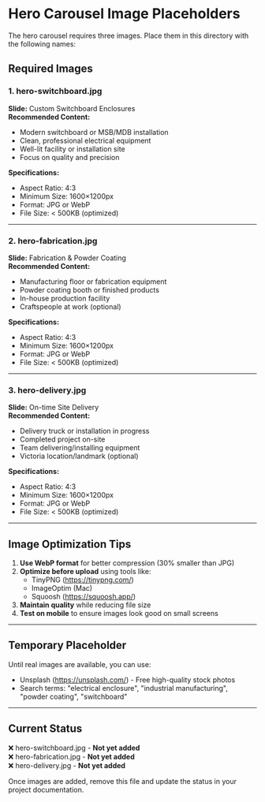 # Hero Carousel Image Placeholders

The hero carousel requires three images. Place them in this directory with the following names:

## Required Images

### 1. hero-switchboard.jpg

**Slide:** Custom Switchboard Enclosures  
**Recommended Content:**

- Modern switchboard or MSB/MDB installation
- Clean, professional electrical equipment
- Well-lit facility or installation site
- Focus on quality and precision

**Specifications:**

- Aspect Ratio: 4:3
- Minimum Size: 1600×1200px
- Format: JPG or WebP
- File Size: < 500KB (optimized)

---

### 2. hero-fabrication.jpg

**Slide:** Fabrication & Powder Coating  
**Recommended Content:**

- Manufacturing floor or fabrication equipment
- Powder coating booth or finished products
- In-house production facility
- Craftspeople at work (optional)

**Specifications:**

- Aspect Ratio: 4:3
- Minimum Size: 1600×1200px
- Format: JPG or WebP
- File Size: < 500KB (optimized)

---

### 3. hero-delivery.jpg

**Slide:** On-time Site Delivery  
**Recommended Content:**

- Delivery truck or installation in progress
- Completed project on-site
- Team delivering/installing equipment
- Victoria location/landmark (optional)

**Specifications:**

- Aspect Ratio: 4:3
- Minimum Size: 1600×1200px
- Format: JPG or WebP
- File Size: < 500KB (optimized)

---

## Image Optimization Tips

1. **Use WebP format** for better compression (30% smaller than JPG)
2. **Optimize before upload** using tools like:
   - TinyPNG (https://tinypng.com/)
   - ImageOptim (Mac)
   - Squoosh (https://squoosh.app/)
3. **Maintain quality** while reducing file size
4. **Test on mobile** to ensure images look good on small screens

---

## Temporary Placeholder

Until real images are available, you can use:

- Unsplash (https://unsplash.com/) - Free high-quality stock photos
- Search terms: "electrical enclosure", "industrial manufacturing", "powder coating", "switchboard"

---

## Current Status

❌ hero-switchboard.jpg - **Not yet added**  
❌ hero-fabrication.jpg - **Not yet added**  
❌ hero-delivery.jpg - **Not yet added**

Once images are added, remove this file and update the status in your project documentation.
